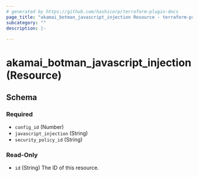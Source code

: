 ```yaml
---
# generated by https://github.com/hashicorp/terraform-plugin-docs
page_title: "akamai_botman_javascript_injection Resource - terraform-provider-akamai"
subcategory: ""
description: |-
  
---
```


# akamai_botman_javascript_injection (Resource)





<!-- schema generated by tfplugindocs -->
## Schema

### Required

- `config_id` (Number)
- `javascript_injection` (String)
- `security_policy_id` (String)

### Read-Only

- `id` (String) The ID of this resource.
